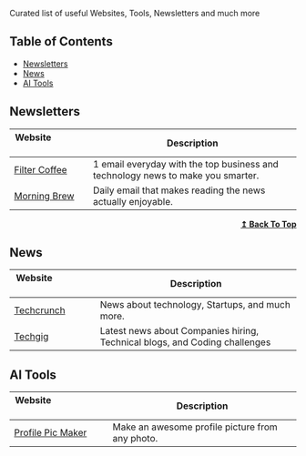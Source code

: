 Curated list of useful Websites, Tools, Newsletters and much more


## Table of Contents
- [Newsletters](#newsletters)
- [News](#news)
- [AI Tools](#ai-tools)


## Newsletters

| Website&nbsp; &nbsp; &nbsp; &nbsp; &nbsp; &nbsp; &nbsp; &nbsp; &nbsp; &nbsp; &nbsp; &nbsp; &nbsp; &nbsp; | Description                                                        |
| -------------------------------------------------------------------------------------------------------- | ------------------------------------------------------------------ |
| [Filter Coffee](https://filtercoffee.substack.com/)                                                    | 1 email everyday with the top business and technology news to make you smarter.                                 |
| [Morning Brew](https://www.morningbrew.com/)                                                          | Daily email that makes reading the news actually enjoyable.          |


<div align="right">
    <b><a href="#table-of-contents">↥ Back To Top</a></b>
</div>

## News

| Website&nbsp; &nbsp; &nbsp; &nbsp; &nbsp; &nbsp; &nbsp; &nbsp; &nbsp; &nbsp; &nbsp; &nbsp; &nbsp; &nbsp; | Description |
| ----------------------- | ------------------ |
| [Techcrunch](https://techcrunch.com/)        | News about technology, Startups, and much more. |
| [Techgig](https://content.techgig.com/top-stories)        | Latest news about Companies hiring, Technical blogs, and Coding challenges   |


## AI Tools

| Website&nbsp; &nbsp; &nbsp; &nbsp; &nbsp; &nbsp; &nbsp; &nbsp; &nbsp; &nbsp; &nbsp; &nbsp; &nbsp; &nbsp; | Description |
| ----------------------- | ------------------ |
| [Profile Pic Maker](https://pfpmaker.com/)        | Make an awesome profile picture from any photo. |


